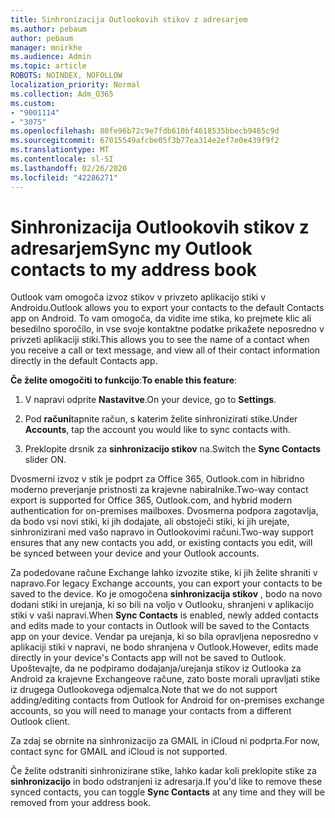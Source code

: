 ```yaml
---
title: Sinhronizacija Outlookovih stikov z adresarjem
ms.author: pebaum
author: pebaum
manager: mnirkhe
ms.audience: Admin
ms.topic: article
ROBOTS: NOINDEX, NOFOLLOW
localization_priority: Normal
ms.collection: Adm_O365
ms.custom:
- "9001114"
- "3075"
ms.openlocfilehash: 80fe96b72c9e7fdb610bf4618535bbecb9465c9d
ms.sourcegitcommit: 67015549afcbe05f3b77ea314e2ef7e0e439f9f2
ms.translationtype: MT
ms.contentlocale: sl-SI
ms.lasthandoff: 02/26/2020
ms.locfileid: "42286271"
---
```

# <a name="sync-my-outlook-contacts-to-my-address-book"></a><span data-ttu-id="3ede1-102">Sinhronizacija Outlookovih stikov z adresarjem</span><span class="sxs-lookup"><span data-stu-id="3ede1-102">Sync my Outlook contacts to my address book</span></span>

<span data-ttu-id="3ede1-103">Outlook vam omogoča izvoz stikov v privzeto aplikacijo stiki v Androidu.</span><span class="sxs-lookup"><span data-stu-id="3ede1-103">Outlook allows you to export your contacts to the default Contacts app on Android.</span></span> <span data-ttu-id="3ede1-104">To vam omogoča, da vidite ime stika, ko prejmete klic ali besedilno sporočilo, in vse svoje kontaktne podatke prikažete neposredno v privzeti aplikaciji stiki.</span><span class="sxs-lookup"><span data-stu-id="3ede1-104">This allows you to see the name of a contact when you receive a call or text message, and view all of their contact information directly in the default Contacts app.</span></span>
 
<span data-ttu-id="3ede1-105">**Če želite omogočiti to funkcijo**:</span><span class="sxs-lookup"><span data-stu-id="3ede1-105">**To enable this feature**:</span></span>
 
1. <span data-ttu-id="3ede1-106">V napravi odprite **Nastavitve**.</span><span class="sxs-lookup"><span data-stu-id="3ede1-106">On your device, go to **Settings**.</span></span>

2. <span data-ttu-id="3ede1-107">Pod **računi**tapnite račun, s katerim želite sinhronizirati stike.</span><span class="sxs-lookup"><span data-stu-id="3ede1-107">Under **Accounts**, tap the account you would like to sync contacts with.</span></span>

3. <span data-ttu-id="3ede1-108">Preklopite drsnik za **sinhronizacijo stikov** na.</span><span class="sxs-lookup"><span data-stu-id="3ede1-108">Switch the **Sync Contacts** slider ON.</span></span>
 
<span data-ttu-id="3ede1-109">Dvosmerni izvoz v stik je podprt za Office 365, Outlook.com in hibridno moderno preverjanje pristnosti za krajevne nabiralnike.</span><span class="sxs-lookup"><span data-stu-id="3ede1-109">Two-way contact export is supported for Office 365, Outlook.com, and hybrid modern authentication for on-premises mailboxes.</span></span> <span data-ttu-id="3ede1-110">Dvosmerna podpora zagotavlja, da bodo vsi novi stiki, ki jih dodajate, ali obstoječi stiki, ki jih urejate, sinhronizirani med vašo napravo in Outlookovimi računi.</span><span class="sxs-lookup"><span data-stu-id="3ede1-110">Two-way support ensures that any new contacts you add, or existing contacts you edit, will be synced between your device and your Outlook accounts.</span></span>
 
<span data-ttu-id="3ede1-111">Za podedovane račune Exchange lahko izvozite stike, ki jih želite shraniti v napravo.</span><span class="sxs-lookup"><span data-stu-id="3ede1-111">For legacy Exchange accounts, you can export your contacts to be saved to the device.</span></span> <span data-ttu-id="3ede1-112">Ko je omogočena **sinhronizacija stikov** , bodo na novo dodani stiki in urejanja, ki so bili na voljo v Outlooku, shranjeni v aplikacijo stiki v vaši napravi.</span><span class="sxs-lookup"><span data-stu-id="3ede1-112">When **Sync Contacts** is enabled, newly added contacts and edits made to your contacts in Outlook will be saved to the Contacts app on your device.</span></span> <span data-ttu-id="3ede1-113">Vendar pa urejanja, ki so bila opravljena neposredno v aplikaciji stiki v napravi, ne bodo shranjena v Outlook.</span><span class="sxs-lookup"><span data-stu-id="3ede1-113">However, edits made directly in your device's Contacts app will not be saved to Outlook.</span></span> <span data-ttu-id="3ede1-114">Upoštevajte, da ne podpiramo dodajanja/urejanja stikov iz Outlooka za Android za krajevne Exchangeove račune, zato boste morali upravljati stike iz drugega Outlookovega odjemalca.</span><span class="sxs-lookup"><span data-stu-id="3ede1-114">Note that we do not support adding/editing contacts from Outlook for Android for on-premises exchange accounts, so you will need to manage your contacts from a different Outlook client.</span></span>
 
<span data-ttu-id="3ede1-115">Za zdaj se obrnite na sinhronizacijo za GMAIL in iCloud ni podprta.</span><span class="sxs-lookup"><span data-stu-id="3ede1-115">For now, contact sync for GMAIL and iCloud is not supported.</span></span>
 
<span data-ttu-id="3ede1-116">Če želite odstraniti sinhronizirane stike, lahko kadar koli preklopite stike za **sinhronizacijo** in bodo odstranjeni iz adresarja.</span><span class="sxs-lookup"><span data-stu-id="3ede1-116">If you'd like to remove these synced contacts, you can toggle **Sync Contacts** at any time and they will be removed from your address book.</span></span>
